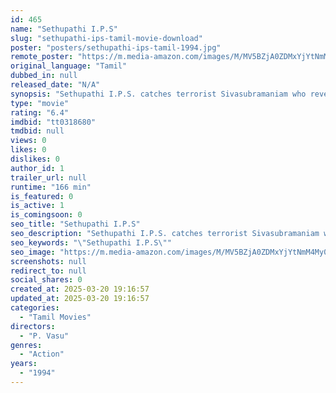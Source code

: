```yaml
---
id: 465
name: "Sethupathi I.P.S"
slug: "sethupathi-ips-tamil-movie-download"
poster: "posters/sethupathi-ips-tamil-1994.jpg"
remote_poster: "https://m.media-amazon.com/images/M/MV5BZjA0ZDMxYjYtNmM4My00M2NhLThlNWUtY2M3MDQwZTYwYWViXkEyXkFqcGdeQXVyMTEzNzg0Mjkx._V1_SX300.jpg"
original_language: "Tamil"
dubbed_in: null
released_date: "N/A"
synopsis: "Sethupathi I.P.S. catches terrorist Sivasubramaniam who reveals there is a planning of terrorist strike on Prime minister which leads danger to his own family."
type: "movie"
rating: "6.4"
imdbid: "tt0318680"
tmdbid: null
views: 0
likes: 0
dislikes: 0
author_id: 1
trailer_url: null
runtime: "166 min"
is_featured: 0
is_active: 1
is_comingsoon: 0
seo_title: "Sethupathi I.P.S"
seo_description: "Sethupathi I.P.S. catches terrorist Sivasubramaniam who reveals there is a planning of terrorist strike on Prime minister which leads danger to his own family."
seo_keywords: "\"Sethupathi I.P.S\""
seo_image: "https://m.media-amazon.com/images/M/MV5BZjA0ZDMxYjYtNmM4My00M2NhLThlNWUtY2M3MDQwZTYwYWViXkEyXkFqcGdeQXVyMTEzNzg0Mjkx._V1_SX300.jpg"
screenshots: null
redirect_to: null
social_shares: 0
created_at: 2025-03-20 19:16:57
updated_at: 2025-03-20 19:16:57
categories:
  - "Tamil Movies"
directors:
  - "P. Vasu"
genres:
  - "Action"
years:
  - "1994"
---
```

